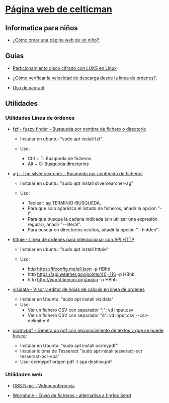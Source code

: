 # [Página web de **celticman**](https://celticman.github.io/.html)

## Informatica para niños

- [¿Cómo crear una página web de un niño?](./ninos_github_pages.html).

## Guías

- [Particionamiento disco cifrado con LUKS en Linux](./crear_particion_cifrada_luks.html) 

- [¿Cómo verificar la velocidad de descarga desde la línea de ordenes?](./utilidades_velocidad_speedtest.html).

- [Uso de vagrant](./uso_vagrant.html)

## Utilidades

### Utilidades Línea de órdenes

- [fzf - fuzzy finder - Busqueda por nombre de fichero o directorio](https://github.com/junegunn/fzf) 

    - Instalar en ubuntu: "sudo apt install fzf".
    - Uso:

        - Ctrl + T: Búsqueda de ficheros
        - Alt + C: Busqueda directorios

- [ag - The silver searcher - Busqueda por contedido de ficheros](https://github.com/ggreer/the_silver_searcher)

    - Instalar en ubuntu: "sudo apt install silversearcher-ag"
    - Uso:

        - Teclear: ag TERMINIO-BUSQUEDA.
        - Para que solo aparezca el listado de ficheros, añadir la opcion "-l".
        - Para que busque la cadena indicada (sin utilizar una expresión regular), añadir "--literal".
        - Para buscar en directorios ocultos, añadir la opción "--hidden".

- [httpie - Línea de ordenes para interaccionar con API HTTP](https://httpie.org/)

    - Instalar en ubuntu: "sudo apt install httpie"
    - Uso:

        - http https://ifconfig.me/all.json -p HBhb
        - http https://api.weather.gov/points/40,-116 -p HBhb
        - http http://worldtimeapi.org/api/ip -p HBhb
        
- [visidata - Visor y editor de hojas de calculo en línea de ordenes](https://www.visidata.org)

    - Instalar en Ubuntu: "sudo apt install visidata"
    - Uso:
        - Ver un fichero CSV con separador ";": vd input.csv
        - Ver un fichero CSV con separador "ð": vd input.csv --csv-delimiter ð
        
- [ocrmypdf - Genera un pdf con reconocimiento de textos y que se puede buscar](https://ocrmypdf.readthedocs.io/en/latest/index.html)

	- Instalar en Ubuntu: "sudo apt install ocrmypdf"
	- Instalar idioma de Tesseract "sudo apt install tesseract-ocr tesseract-ocr-spa"
	- Uso:	ocrmypdf origen.pdf -l spa destino.pdf 

### Utilidades web

- [OBS.Ninja - Videoconferencia](https://obs.ninja/)

- [Wormhole - Envío de ficheros - alternativa a firefox Send](https://wormhole.app/)

